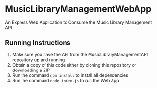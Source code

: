# MusicLibraryManagementWebApp
An Express Web Application to Consume the Music Library Management API
## Running Instructions
1. Make sure you have the API from the MusicLibraryManagementAPI repository up and running
2. Obtain a copy of this code either by cloning this repository or downloading a ZIP
3. Run the command `npm install` to install all dependencies
4. Run the command `node index.js` to run the Web App 
